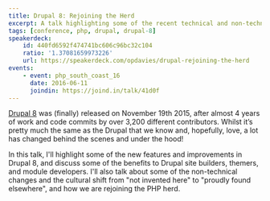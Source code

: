 ```yaml
---
title: Drupal 8: Rejoining the Herd
excerpt: A talk highlighting some of the recent technical and non-technical changes in Drupal 8.
tags: [conference, php, drupal, drupal-8]
speakerdeck:
    id: 440fd6592f474741bc606c96bc32c104
    ratio: '1.37081659973226'
    url: https://speakerdeck.com/opdavies/drupal-rejoining-the-herd
events:
    - event: php_south_coast_16
      date: 2016-06-11
      joindin: https://joind.in/talk/41d0f
---
```

[Drupal 8][0] was (finally) released on November 19th 2015, after almost 4 years of work and code commits by over 3,200 different contributors. Whilst it’s pretty much the same as the Drupal that we know and, hopefully, love, a lot has changed behind the scenes and under the hood!

In this talk, I'll highlight some of the new features and improvements in Drupal 8, and discuss some of the benefits to Drupal site builders, themers, and module developers. I'll also talk about some of the non-technical changes and the cultural shift from "not invented here" to "proudly found elsewhere", and how we are rejoining the PHP herd.

[0]: https://www.drupal.org/8
